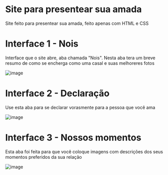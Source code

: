 # Site para presentear sua amada
Site feito para presentear sua amada, feito apenas com HTML e CSS
# Interface 1 - Nois
Interface que o site abre, aba chamada "Nois". Nesta aba tera um breve resumo de como se encherga como uma casal e suas melhoreres fotos

![image](https://github.com/user-attachments/assets/e0745fb5-3307-41ea-8387-610e8736e32c)
# Interface 2 - Declaração
Use esta aba para se declarar vorasmente para a pessoa que você ama

![image](https://github.com/user-attachments/assets/fefbf779-6495-4a36-9da5-f8065d3c45dc)
# Interface 3 - Nossos momentos
Esta aba foi feita para que você coloque imagens com descrições dos seus momentos preferidos da sua relação

![image](https://github.com/user-attachments/assets/ecfb43cb-31d7-408b-a292-af7053ea5f0f)
